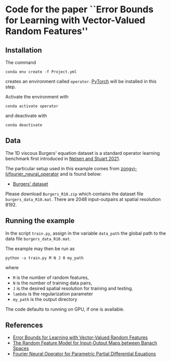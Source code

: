 # Code for the paper ``Error Bounds for Learning with Vector-Valued Random Features''

## Installation
The command
```
conda env create -f Project.yml
```
creates an environment called ``operator``. [PyTorch](https://pytorch.org/) will be installed in this step.

Activate the environment with
```
conda activate operator
```
and deactivate with
```
conda deactivate
```


## Data
The 1D viscous Burgers' equation dataset is a standard operator learning benchmark first introduced in [Nelsen and Stuart 2021](https://arxiv.org/abs/2005.10224).

The particular setup used in this example comes from [zongyi-li/fourier_neural_operator](https://github.com/zongyi-li/fourier_neural_operator) and is found below:

* [Burgers' dataset](https://drive.google.com/drive/folders/1UnbQh2WWc6knEHbLn-ZaXrKUZhp7pjt-?usp=sharing)

Please download ``Burgers_R10.zip`` which contains the dataset file ``burgers_data_R10.mat``. There are $2048$ input-outpairs at spatial resolution $8192$.

## Running the example
In the script ``train.py``, assign in the variable ``data_path`` the global path to the data file ``burgers_data_R10.mat``.

The example may then be run as
```
python -u train.py M N J 0 my_path
```
where
* ``M`` is the number of random features,
* ``N`` is the number of training data pairs,
* ``J`` is the desired spatial resolution for training and testing.
* ``lambda`` is the regularization parameter
* ``my_path`` is the output directory

The code defaults to running on GPU, if one is available.

## References
- [Error Bounds for Learning with Vector-Valued Random Features](https://arxiv.org/abs/2305.17170)
- [The Random Feature Model for Input-Output Maps between Banach Spaces](https://arxiv.org/abs/2005.10224)
- [Fourier Neural Operator for Parametric Partial Differential Equations](https://arxiv.org/abs/2010.08895)

